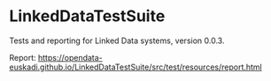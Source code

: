 # LinkedDataTestSuite
Tests and reporting for Linked Data systems, version 0.0.3.

Report: https://opendata-euskadi.github.io/LinkedDataTestSuite/src/test/resources/report.html

